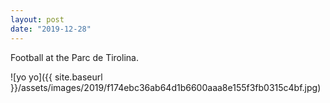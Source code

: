 ```yaml
---
layout: post
date: "2019-12-28"
---
```


Football at the Parc de Tirolina.

![yo yo]({{ site.baseurl }}/assets/images/2019/f174ebc36ab64d1b6600aaa8e155f3fb0315c4bf.jpg)
